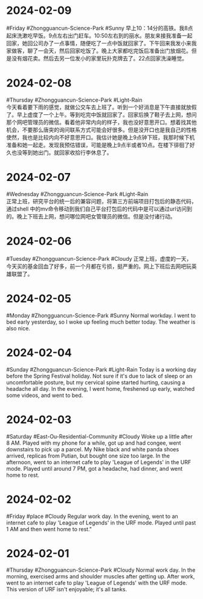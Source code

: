 
# 2024-02-09
#Friday  #Zhongguancun-Science-Park  #Sunny 
早上10：14分的高铁。我8点起床洗漱吃早饭。9点左右出门赶车。10:50左右到的丽水。朋友来接我准备一起回家，她回公司办了一点事情，随便吃了一点中饭就回家了。下午回来我发小来我家做客，聊了一会天，然后回家吃饭了。晚上大家都吃完饭后准备出门放烟花。但是没有烟花卖。然后去另一位发小的家里玩扑克牌去了。22点回家洗澡睡觉。

# 2024-02-08
#Thursday  #Zhongguancun-Science-Park  #Light-Rain  
今天看着要下雨的感觉，就做公交车去上班了。听到一个好消息是下午直接就放假了。早上虚度了一个上午。等到吃完中饭就回家了。回家后换了鞋子去上网，想问那个网吧管理员的微信。看着他非常内向的样子，我也没好意思开口。想着找其他机会，不要那么唐突的询问联系方式可能会好很多。但是没开口也是我自己的性格使然，我也是比较内向不好意思开口。我估计她是晚上9点钟下班，我那时候下机准备和她一起走。发现我预估错误，可能是晚上9点半或者10点。在楼下徘徊了好久也没等到她出门。就回家收拾行李休息了。

# 2024-02-07
#Wednesday  #Zhongguancun-Science-Park  #Light-Rain  
正常上班，研究平台的统一后的兼容问题，将第三方前端项目打包后的静态代码，通过shell 中的mv命令移动到我们自己平台打包后的代码中是可以通过url访问到的。晚上下班去上网，想问哪位网吧女管理员的微信。但是没付诸行动。

# 2024-02-06
#Tuesday  #Zhongguancun-Science-Park  #Cloudy 
正常上班，虚度的一天，今天买的基金回血了好多，前一个月都在亏损，挺严重的。网上下班后去网吧玩英雄联盟了。

# 2024-02-05
#Monday #Zhongguancun-Science-Park  #Sunny 
Normal workday. I went to bed early yesterday, so I woke up feeling much better today. The weather is also nice. 

# 2024-02-04
#Sunday  #Zhongguancun-Science-Park  #Light-Rain 
Today is a working day before the Spring Festival holiday. Not sure if it's due to lack of sleep or an uncomfortable posture, but my cervical spine started hurting, causing a headache all day. In the evening, I went home, freshened up early, watched some videos, and went to bed.

# 2024-02-03
#Saturday  #East-Ou-Residential-Community  #Cloudy 
Woke up a little after 8 AM. Played with my phone for a while, got up and had congee, went downstairs to pick up a parcel. My Nike black and white panda shoes arrived, replicas from Putian, but bought one size too large. In the afternoon, went to an internet cafe to play 'League of Legends' in the URF mode. Played until around 7 PM, got a headache, had dinner, and went home to rest.

# 2024-02-02
#Friday #place #Cloudy 
Regular work day. In the evening, went to an internet cafe to play 'League of Legends' in the URF mode. Played until past 1 AM and then went home to rest."

# 2024-02-01
#Thursday  #Zhongguancun-Science-Park  #Cloudy 
Normal work day. In the morning, exercised arms and shoulder muscles after getting up. After work, went to an internet cafe to play 'League of Legends' with the URF mode. This version of URF isn't enjoyable; it's all tanks.